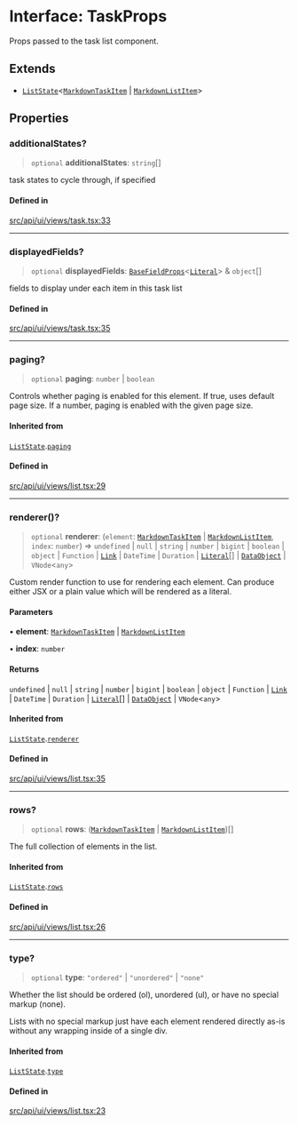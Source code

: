# Interface: TaskProps

Props passed to the task list component.

## Extends

- [`ListState`](ListState.md)\<[`MarkdownTaskItem`](../../indexables/classes/MarkdownTaskItem.md) \| [`MarkdownListItem`](../../indexables/classes/MarkdownListItem.md)\>

## Properties

### additionalStates?

> `optional` **additionalStates**: `string`[]

task states to cycle through, if specified

#### Defined in

[src/api/ui/views/task.tsx:33](https://github.com/blacksmithgu/datacore/blob/7b0c019def7e079c43dc5dbea32d9f610e95285b/src/api/ui/views/task.tsx#L33)

***

### displayedFields?

> `optional` **displayedFields**: [`BaseFieldProps`](../../ui/interfaces/BaseFieldProps.md)\<[`Literal`](../../expressions/type-aliases/Literal.md)\> & `object`[]

fields to display under each item in this task list

#### Defined in

[src/api/ui/views/task.tsx:35](https://github.com/blacksmithgu/datacore/blob/7b0c019def7e079c43dc5dbea32d9f610e95285b/src/api/ui/views/task.tsx#L35)

***

### paging?

> `optional` **paging**: `number` \| `boolean`

Controls whether paging is enabled for this element. If true, uses default page size. If a number, paging is enabled with the given page size.

#### Inherited from

[`ListState`](ListState.md).[`paging`](ListState.md#paging)

#### Defined in

[src/api/ui/views/list.tsx:29](https://github.com/blacksmithgu/datacore/blob/7b0c019def7e079c43dc5dbea32d9f610e95285b/src/api/ui/views/list.tsx#L29)

***

### renderer()?

> `optional` **renderer**: (`element`: [`MarkdownTaskItem`](../../indexables/classes/MarkdownTaskItem.md) \| [`MarkdownListItem`](../../indexables/classes/MarkdownListItem.md), `index`: `number`) => `undefined` \| `null` \| `string` \| `number` \| `bigint` \| `boolean` \| `object` \| `Function` \| [`Link`](../../expressions/classes/Link.md) \| `DateTime` \| `Duration` \| [`Literal`](../../expressions/type-aliases/Literal.md)[] \| [`DataObject`](../../expressions/type-aliases/DataObject.md) \| `VNode`\<`any`\>

Custom render function to use for rendering each element. Can produce either JSX or a plain value which will be
rendered as a literal.

#### Parameters

• **element**: [`MarkdownTaskItem`](../../indexables/classes/MarkdownTaskItem.md) \| [`MarkdownListItem`](../../indexables/classes/MarkdownListItem.md)

• **index**: `number`

#### Returns

`undefined` \| `null` \| `string` \| `number` \| `bigint` \| `boolean` \| `object` \| `Function` \| [`Link`](../../expressions/classes/Link.md) \| `DateTime` \| `Duration` \| [`Literal`](../../expressions/type-aliases/Literal.md)[] \| [`DataObject`](../../expressions/type-aliases/DataObject.md) \| `VNode`\<`any`\>

#### Inherited from

[`ListState`](ListState.md).[`renderer`](ListState.md#renderer)

#### Defined in

[src/api/ui/views/list.tsx:35](https://github.com/blacksmithgu/datacore/blob/7b0c019def7e079c43dc5dbea32d9f610e95285b/src/api/ui/views/list.tsx#L35)

***

### rows?

> `optional` **rows**: ([`MarkdownTaskItem`](../../indexables/classes/MarkdownTaskItem.md) \| [`MarkdownListItem`](../../indexables/classes/MarkdownListItem.md))[]

The full collection of elements in the list.

#### Inherited from

[`ListState`](ListState.md).[`rows`](ListState.md#rows)

#### Defined in

[src/api/ui/views/list.tsx:26](https://github.com/blacksmithgu/datacore/blob/7b0c019def7e079c43dc5dbea32d9f610e95285b/src/api/ui/views/list.tsx#L26)

***

### type?

> `optional` **type**: `"ordered"` \| `"unordered"` \| `"none"`

Whether the list should be ordered (ol), unordered (ul), or have no special markup (none).

Lists with no special markup just have each element rendered directly as-is without any wrapping
inside of a single div.

#### Inherited from

[`ListState`](ListState.md).[`type`](ListState.md#type)

#### Defined in

[src/api/ui/views/list.tsx:23](https://github.com/blacksmithgu/datacore/blob/7b0c019def7e079c43dc5dbea32d9f610e95285b/src/api/ui/views/list.tsx#L23)
